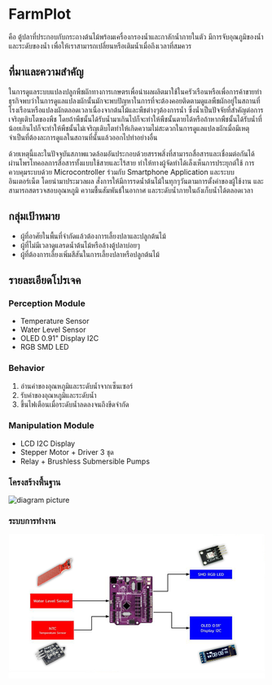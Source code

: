 # FarmPlot
คือ ตู้ปลาที่ประกอบกับกระถางต้นไม้พร้อมเครื่องกรองน้ำและกาลักน้ำภายในตัว มีการจับอุณภูมิของน้ำและระดับของน้ำ เพื่อให้เราสามารถเปลี่ยนหรือเติมน้ำเมื่อถึงเวลาที่สมควร

## ที่มาและความสำคัญ
ในการดูแลระบบแปลงปลูกพืชผักทางการเกษตรเพื่อนำผลผลิตมาใช้ในครัวเรือนหรือเพื่อการค้าขายทำธุรกิจพบว่าในการดูแลแปลงผักนั้นมักจะพบปัญหาในการที่จะต้องคอยติดตามดูแลพืชผักอยู่ในสถานที่โรงเรือนหรือแปลงผักตลอดเวลาเนื่องจากต้นไม้และพืชต่างๆต้องการน้ำ ซึ่งน้ำเป็นปัจจัยที่สำคัญต่อการเจริญเติบโตของพืช โดยถ้าพืชนั้นได้รับน้ำมาเกินไปก็จะทำให้พืชนั้นตายได้หรือถ้าหากพืชนั้นได้รับน้ำที่น้อยเกินไปก็จะทำให้พืชนั้นไม่เจริญเติบโตทำให้เกิดความไม่สะดวกในการดูแลแปลงผักเมื่อมีเหตุจำเป็นที่ต้องละการดูแลในสถานที่นั้นแล้วออกไปทำอย่างอื่น 

ด้วยเหตุนี้และในปัจจุบันสภาพแวดล้อมอันประกอบด้วยสรรพสิ่งที่สามารถสื่อสารและเชื่อมต่อกันได้ผ่านโพรโทคอลการสื่อสารทั้งแบบใช้สายและไร้สาย ทำให้ทางผู้จัดทำได้เล็งเห็นการประยุกต์ใช้ การควบคุมระบบด้วย Microcontroller ร่วมกับ Smartphone Application และระบบอินเตอร์เน็ต โดยนำมาประมวลผล สั่งการให้มีการรดน้ำต้นไม้ในทุกๆวันตามการตั้งค่าของผู้ใช้งาน และสามารถสตรวจสอบอุณหภูมิ ความชื้นสัมพันธ์ในอากาศ และระดับน้ำภายในถังเก็บน้ำได้ตลอดเวลา

## กลุ่มเป้าหมาย
+ ผู้ที่อาศัยในพื้นที่จำกัดแล้วต้องการเลี้ยงปลาและปลูกต้นไม้ 
+ ผู้ที่ไม่มีเวลาดูแลรดน้ำต้นไม้หรือล้างตู้ปลาบ่อยๆ 
+ ผู้ที่ต้องการเลี้ยงเพิ่มสีสันในการเลี้ยงปลาหรือปลูกต้นไม้ 


## รายละเอียดโปรเจค 

### Perception Module
- Temperature Sensor
- Water Level Sensor
- OLED 0.91" Display I2C
- RGB SMD LED

### Behavior
1. อ่านค่าของอุณหภูมิและระดับน้ำจากเซ็นเซอร์
2. รับค่าของอุณหภูมิและระดับน้ำ
3. ขึ้นไฟเตือนเมื่อระดับน้ำลดลงจนถึงขีดจำกัด

### Manipulation Module
- LCD I2C Display
- Stepper Motor + Driver 3 ชุด
- Relay + Brushless Submersible Pumps

### โครงสร้างพื้นฐาน
![diagram picture][diagram]

[diagram]: https://github.com/ruangrith-ri/FarmPlot/blob/master/image/flowchart.jpg "Diagram"

### ระบบการทำงาน 
![flowchart picture][flowchart]

[flowchart]: https://github.com/chunthm/FarmPlot/blob/master/image/diagram.jpg "Diagram"
